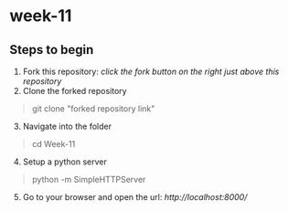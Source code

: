 # week-11

## Steps to begin
1. Fork this repository: _click the fork button on the right just above this repository_
2. Clone the forked repository
> git clone "forked repository link"

3. Navigate into the folder
> cd Week-11

4. Setup a python server
> python -m SimpleHTTPServer

5. Go to your browser and open the url: _http://localhost:8000/_
